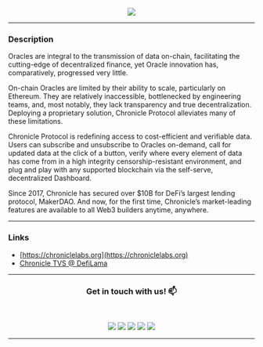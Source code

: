 <p align="center">
  <img src="https://cdn.chroniclelabs.io/assets/logo-title-green.png" />
</p>

<hr>

### ****Description****

Oracles are integral to the transmission of data on-chain, facilitating the cutting-edge of decentralized finance, yet Oracle innovation has, comparatively, progressed very little.


On-chain Oracles are limited by their ability to scale, particularly on Ethereum. They are relatively inaccessible, bottlenecked by engineering teams, and, most notably, they lack transparency and true decentralization. Deploying a proprietary solution, Chronicle Protocol alleviates many of these limitations.


Chronicle Protocol is redefining access to cost-efficient and verifiable data. Users can subscribe and unsubscribe to Oracles on-demand, call for updated data at the click of a button, verify where every element of data has come from in a high integrity censorship-resistant environment, and plug and play with any supported blockchain via the self-serve, decentralized Dashboard.


Since 2017, Chronicle has secured over $10B for DeFi’s largest lending protocol, MakerDAO. And now, for the first time, Chronicle’s market-leading features are available to all Web3 builders anytime, anywhere.


<hr>

### ****Links****

- [https://chroniclelabs.org](https://chroniclelabs.org)
- [Chronicle TVS @ DefiLama](https://defillama.com/oracles/Chronicle)

<hr>

<h3 align="center"> Get in touch with us! 📫 </h3>
<br />
<p align="center">
<a href="https://discord.com/invite/CjgvJ9EspJ"><img src="https://img.shields.io/badge/discord-%4720891.svg?&style=for-the-badge&logo=discord&logoColor=white"/></a>
<a href="https://twitter.com/ChronicleLabs"><img src="https://img.shields.io/badge/twitter-%4720891.svg?&style=for-the-badge&logo=twitter&logoColor=white"/></a>
<a href="https://medium.com/@ChronicleProtocol"><img src="https://img.shields.io/badge/medium-%4720891.svg?&style=for-the-badge&logo=medium&logoColor=white"/></a>
<a href="https://www.linkedin.com/company/chronicle-labs/"><img src="https://img.shields.io/badge/linkedin-%4720891.svg?&style=for-the-badge&logo=linkedin&logoColor=white"/></a>
<a href="mailto:hello@chroniclelabs.org"><img src="https://img.shields.io/badge/-Email%20Us-%4720891?&style=for-the-badge&logo=gmail&logoColor=white"/></a>

</p>

<hr>
